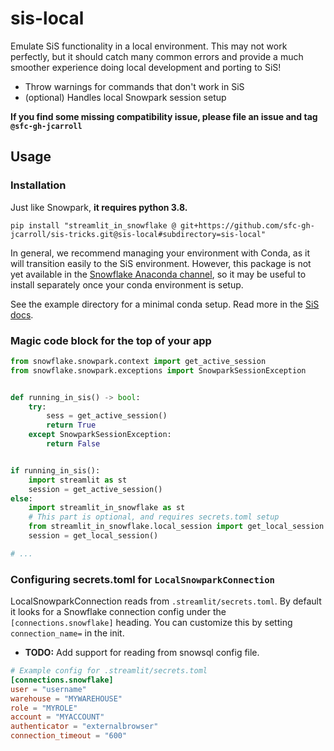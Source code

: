 # sis-local

Emulate SiS functionality in a local environment. This may not work perfectly, but it should catch many common errors
and provide a much smoother experience doing local development and porting to SiS!

- Throw warnings for commands that don't work in SiS
- (optional) Handles local Snowpark session setup

**If you find some missing compatibility issue, please file an issue and tag `@sfc-gh-jcarroll`**

## Usage

### Installation

Just like Snowpark, **it requires python 3.8.**

```shell
pip install "streamlit_in_snowflake @ git+https://github.com/sfc-gh-jcarroll/sis-tricks.git@sis-local#subdirectory=sis-local"
```

In general, we recommend managing your environment with Conda,
as it will transition easily to the SiS environment. However, this package is not yet available in the [Snowflake Anaconda channel](https://repo.anaconda.com/pkgs/snowflake/),
so it may be useful to install separately once your conda environment is setup.

See the example directory for a minimal conda setup. Read more in the
[SiS docs](https://docs.snowflake.com/en/LIMITEDACCESS/streamlit-in-snowflake#installing-packages-manually).

### Magic code block for the top of your app

```python
from snowflake.snowpark.context import get_active_session
from snowflake.snowpark.exceptions import SnowparkSessionException


def running_in_sis() -> bool:
    try:
        sess = get_active_session()
        return True
    except SnowparkSessionException:
        return False


if running_in_sis():
    import streamlit as st
    session = get_active_session()
else:
    import streamlit_in_snowflake as st
    # This part is optional, and requires secrets.toml setup
    from streamlit_in_snowflake.local_session import get_local_session
    session = get_local_session()

# ...
```

### Configuring secrets.toml for `LocalSnowparkConnection`

LocalSnowparkConnection reads from `.streamlit/secrets.toml`. By default it looks for
a Snowflake connection config under the `[connections.snowflake]` heading. You can
customize this by setting `connection_name=` in the init.

- **TODO:** Add support for reading from snowsql config file.

```toml
# Example config for .streamlit/secrets.toml
[connections.snowflake]
user = "username"
warehouse = "MYWAREHOUSE"
role = "MYROLE"
account = "MYACCOUNT"
authenticator = "externalbrowser"
connection_timeout = "600"
```
